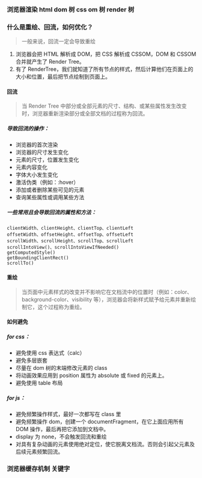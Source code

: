 ### 浏览器渲染 html dom 树 css om 树 render 树

### 什么是重绘、回流，如何优化？

> 一般来说，回流一定会导致重绘

1. 浏览器会把 HTML 解析成 DOM，把 CSS 解析成 CSSOM，DOM 和 CSSOM 合并就产生了 Render Tree。
2. 有了 RenderTree，我们就知道了所有节点的样式，然后计算他们在页面上的大小和位置，最后把节点绘制到页面上。

#### 回流

> 当 Render Tree 中部分或全部元素的尺寸、结构、或某些属性发生改变时，浏览器重新渲染部分或全部文档的过程称为回流。

##### 导致回流的操作：

- 浏览器的首次渲染
- 浏览器的尺寸发生变化
- 元素的尺寸，位置发生变化
- 元素内容变化
- 字体大小发生变化
- 激活伪类（例如：:hover）
- 添加或者删除某些可见的元素
- 查询某些属性或调用某些方法

##### 一些常用且会导致回流的属性和方法：

```
clientWidth、clientHeight、clientTop、clientLeft
offsetWidth、offsetHeight、offsetTop、offsetLeft
scrollWidth、scrollHeight、scrollTop、scrollLeft
scrollIntoView()、scrollIntoViewIfNeeded()
getComputedStyle()
getBoundingClientRect()
scrollTo()
```

#### 重绘

> 当页面中元素样式的改变并不影响它在文档流中的位置时（例如：color、background-color、visibility 等），浏览器会将新样式赋予给元素并重新绘制它，这个过程称为重绘。

#### 如何避免

##### for css：

- 避免使用 css 表达式（calc）
- 避免多层嵌套
- 尽量在 dom 树的末端修改元素的 class
- 将动画效果应用到 position 属性为 absolute 或 fixed 的元素上。
- 避免使用 table 布局

##### for js：

- 避免频繁操作样式，最好一次都写在 class 里
- 避免频繁操作 dom，创建一个 documentFragment，在它上面应用所有 DOM 操作，最后再把它添加到文档中。
- display 为 none，不会触发回流和重绘
- 对具有复杂动画的元素使用绝对定位，使它脱离文档流。否则会引起父元素及后续元素频繁回流。

### 浏览器缓存机制 关键字
